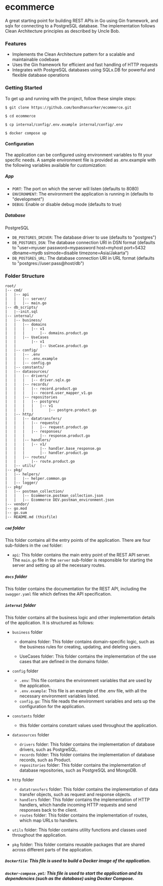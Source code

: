 # ecommerce

A great starting point for building REST APIs in Go using Gin framework, and sqlx for connecting to a PostgreSQL database. The implementation follows Clean Architecture principles as described by Uncle Bob.

### Features

-   Implements the Clean Architecture pattern for a scalable and maintainable codebase
-   Uses the Gin framework for efficient and fast handling of HTTP requests
-   Integrates with PostgreSQL databases using SQLx.DB for powerful and flexible database operations

### Getting Started

To get up and running with the project, follow these simple steps:

```
$ git clone https://github.com/bondhansarker/ecommerce.git
```
```
$ cd ecommerce
```
```
$ cp internal/config/.env.example internal/config/.env
```
```
$ docker compose up
```

#### Configuration

The application can be configured using environment variables to fit your specific needs. A sample environment file is provided as .env.example with the following variables available for customization:

##### App

-   `PORT`: The port on which the server will listen (defaults to 8080)
-   `ENVIRONMENT`: The environment the application is running in (defaults to "development")
-   `DEBUG`: Enable or disable debug mode (defaults to true)

##### Database

PostgreSQL

-   `DB_POSTGRES_DRIVER`: The database driver to use (defaults to "postgres")
-   `DB_POSTGRES_DSN`: The database connection URI in DSN format (defaults to "user=myuser password=mypassword host=myhost port=5432 dbname=mydb sslmode=disable timezone=Asia/Jakarta")
-   `DB_POSTGRES_URL`: The database connection URI in URL format (defaults to "postgres://user:pass@host/db")

### Folder Structure

```
root/
|-- cmd/
|   |-- api
|   |   |-- server/
|   |   |-- main.go
|-- db_scripts/
|   |--init.sql
|-- internal/
|   |-- business/
|   |   |-- domains
|   |   |   |-- v1
|   |   |       |-- domains.product.go
|   |   |-- UseCases
|   |       |-- v1
|   |           |-- UseCase.product.go
|   |-- config/
|   |   |-- .env
|   |   |-- .env.example
|   |   |-- config.go
|   |-- constants/
|   |-- datasources/
|   |   |-- drivers/
|   |   |   |-- driver.sqlx.go
|   |   |-- records/
|   |   |   |-- record.product.go
|   |   |   |-- record.user_mapper_v1.go
|   |   |-- repositories
|   |   |   |-- postgres/
|   |   |   |   |-- v1
|   |   |   |       |-- postgre.product.go
|   |-- http/
|   |   |-- datatransfers/
|   |   |   |-- requests/
|   |   |   |   |-- request.product.go
|   |   |   |-- responses/
|   |   |       |-- response.product.go
|   |   |-- handlers/
|   |   |   |-- v1/
|   |   |       |-- handler.base_response.go
|   |   |       |-- handler.product.go
|   |   |-- routes/
|   |       |-- route.product.go
|   |-- utils/
|-- pkg/
|   |-- helpers/
|   |   |-- helper.common.go
|   |-- logger/
|-- pkg/
|   |-- postman_collection/
|   |   |-- Ecommerce.postman_collection.json
|   |   |-- Ecommerce DEV.postman_environment.json
|-- vendor/
|-- go.mod
|-- go.sum
|-- README.md (thisfile)
```

##### `cmd` folder

This folder contains all the entry points of the application. There are four sub-folders in the `cmd` folder:

-   `api`: This folder contains the main entry point of the REST API server. The `main.go` file in the `server` sub-folder is responsible for starting the server and setting up all the necessary routes.


##### `docs` folder

This folder contains the documentation for the REST API, including the `swagger.yaml` file which defines the API specification.

##### `internal` folder

This folder contains all the business logic and other implementation details of the application. It is structured as follows:

-   `business` folder

    -   domains folder: This folder contains domain-specific logic, such as the business rules for creating, updating, and deleting users.

    -   UseCases folder: This folder contains the implementation of the use cases that are defined in the domains folder.

-   `config` folder

    -   `.env`: This file contains the environment variables that are used by the application.
    -   `.env.example`: This file is an example of the .env file, with all the necessary environment variables listed.
    -   `config.go`: This file reads the environment variables and sets up the configuration for the application.

-   `constants` folder

    -   this folder contains constant values used throughout the application.

-   `datasources` folder

    -   `drivers` folder: This folder contains the implementation of database drivers, such as PostgreSQL.
    -   `records` folder: This folder contains the implementation of database records, such as Product.
    -   `repositories` folder: This folder contains the implementation of database repositories, such as PostgreSQL and MongoDB.

-   `http` folder

    -   `datatransfers` folder: This folder contains the implementation of data transfer objects, such as request and response objects.
    -   `handlers` folder: This folder contains the implementation of HTTP handlers, which handle incoming HTTP requests and send responses back to the client.
    -   `routes` folder: This folder contains the implementation of routes, which map URLs to handlers.

-   `utils` folder: This folder contains utility functions and classes used throughout the application.
-    `pkg` folder: This folder contains reusable packages that are shared across different parts of the application.

##### `Dockerfile`: This file is used to build a Docker image of the application.
##### `docker-compose.yml`: This file is used to start the application and its dependencies (such as the database) using Docker Compose.
